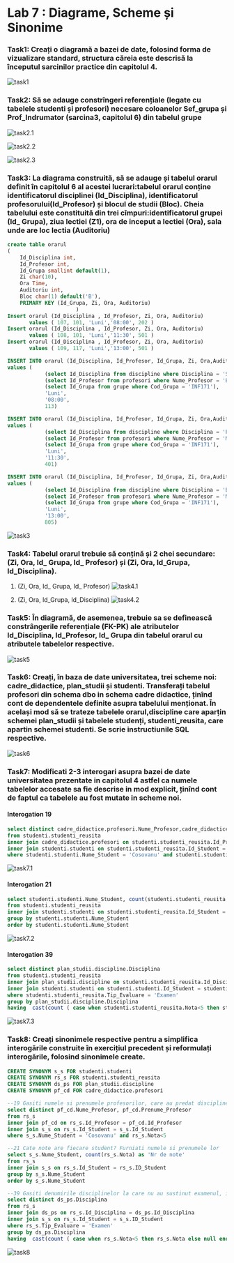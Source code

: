# Lab 7 : Diagrame, Scheme și Sinonime

### Task1: Creați o diagramă a bazei de date, folosind forma de vizualizare standard, structura căreia este descrisă la începutul sarcinilor practice din capitolul 4.

![task1](task1.png)

### Task2: Să se adauge constrîngeri referențiale (legate cu tabelele studenti și profesori) necesare coloanelor Sef_grupa și Prof_Indrumator (sarcina3, capitolul 6) din tabelul grupe

![task2.1](task2.1.png)

![task2.2](task2.2.png)

![task2.3](task2.3.png)

### Task3: La diagrama construită, să se adauge și tabelul orarul definit în capitolul 6 al acestei lucrari:tabelul orarul conține identificatorul disciplinei (ld_Disciplina), identificatorul profesorului(Id_Profesor) și blocul de studii (Bloc). Cheia tabelului este constituită din trei cîmpuri:identificatorul grupei (Id_ Grupa), ziua lectiei (Z1), ora de inceput a lectiei (Ora), sala unde are loc lectia (Auditoriu)

```SQL
create table orarul 
( 
	Id_Disciplina int,
	Id_Profesor int,
	Id_Grupa smallint default(1),
	Zi char(10),
	Ora Time,
    Auditoriu int,
	Bloc char(1) default('B'),
	PRIMARY KEY (Id_Grupa, Zi, Ora, Auditoriu)
					  )
Insert orarul (Id_Disciplina , Id_Profesor, Zi, Ora, Auditoriu)
       values ( 107, 101, 'Luni','08:00', 202 )
Insert orarul (Id_Disciplina , Id_Profesor, Zi, Ora, Auditoriu)
       values ( 108, 101, 'Luni','11:30', 501 )
Insert orarul (Id_Disciplina , Id_Profesor, Zi, Ora, Auditoriu)
       values ( 109, 117, 'Luni','13:00', 501 )

INSERT INTO orarul (Id_Disciplina, Id_Profesor, Id_Grupa, Zi, Ora,Auditoriu)
values (
	        (select Id_Disciplina from discipline where Disciplina = 'Structuri de date si algoritmi'),
	        (select Id_Profesor from profesori where Nume_Profesor = 'Bivol' and Prenume_Profesor = 'Ion'),
		    (select Id_Grupa from grupe where Cod_Grupa = 'INF171'), 
		    'Luni', 
		    '08:00',
		    113)

INSERT INTO orarul (Id_Disciplina, Id_Profesor, Id_Grupa, Zi, Ora,Auditoriu)
values (
	        (select Id_Disciplina from discipline where Disciplina = 'Programe aplicative'),
		    (select Id_Profesor from profesori where Nume_Profesor = 'Mircea' and Prenume_Profesor = 'Sorin'),
		    (select Id_Grupa from grupe where Cod_Grupa = 'INF171'), 
		    'Luni', 
		    '11:30',
		    401)

INSERT INTO orarul (Id_Disciplina, Id_Profesor, Id_Grupa, Zi, Ora,Auditoriu)
values (
	        (select Id_Disciplina from discipline where Disciplina = 'Baze de date'),
		    (select Id_Profesor from profesori where Nume_Profesor = 'Micu' and Prenume_Profesor = 'Elena'),
		    (select Id_Grupa from grupe where Cod_Grupa = 'INF171'), 
		    'Luni', 
		    '13:00',
		    805)
```

![task3](task3.png)

### Task4: Tabelul orarul trebuie să conțină și 2 chei secundare: (Zi, Ora, Id_ Grupa, Id_ Profesor) și (Zi, Ora, ld_Grupa, ld_Disciplina).

1. (Zi, Ora, Id_ Grupa, Id_ Profesor)
![task4.1](task4.1.png)

2. (Zi, Ora, ld_Grupa, ld_Disciplina)
![task4.2](task4.2.png)

### Task5: În diagramă, de asemenea, trebuie sa se definească constrângerile referențiale (FK-PK) ale atributelor ld_Disciplina, ld_Profesor, Id_ Grupa din tabelul orarul cu atributele tabelelor respective.

![task5](task5.png)

### Task6: Creați, în baza de date universitatea, trei scheme noi: cadre_didactice, plan_studii și studenti. Transferați tabelul profesori din schema dbo in schema cadre didactice, ținînd cont de dependentele definite asupra tabelului menționat. În același mod să se trateze tabelele orarul,discipline care aparțin schemei plan_studii și tabelele studenți, studenti_reusita, care apartin schemei studenti. Se scrie instructiunile SQL respective.

![task6](task6.png)

### Task7: Modificati 2-3 interogari asupra bazei de date universitatea prezentate in capitolul 4 astfel ca numele tabelelor accesate sa fie descrise in mod explicit, ținînd cont de faptul ca tabelele au fost mutate in scheme noi.

#### Interogation 19
```SQL
select distinct cadre_didactice.profesori.Nume_Profesor,cadre_didactice.profesori.Prenume_Profesor
from studenti.studenti_reusita
inner join cadre_didactice.profesori on studenti.studenti_reusita.Id_Profesor = cadre_didactice.profesori.Id_Profesor
inner join studenti.studenti on studenti.studenti_reusita.Id_Student = studenti.studenti.Id_Student
where studenti.studenti.Nume_Student = 'Cosovanu' and studenti.studenti_reusita.Nota<5
```
![task7.1](task7.1.png)

#### Interogation 21
```SQL
select studenti.studenti.Nume_Student, count(studenti.studenti_reusita.Nota) as 'Nr de note'
from studenti.studenti_reusita 
inner join studenti.studenti on studenti.studenti_reusita.Id_Student = studenti.studenti.ID_Student
group by studenti.studenti.Nume_Student
order by studenti.studenti.Nume_Student
```
![task7.2](task7.2.png)

#### Interogation 39
```SQL
select distinct plan_studii.discipline.Disciplina
from studenti.studenti_reusita 
inner join plan_studii.discipline on studenti.studenti_reusita.Id_Disciplina = plan_studii.discipline.Id_Disciplina
inner join studenti.studenti on studenti.studenti.Id_Student = studenti.studenti_reusita.ID_Student
where studenti.studenti_reusita.Tip_Evaluare = 'Examen'
group by plan_studii.discipline.Disciplina 
having  cast(count ( case when studenti.studenti_reusita.Nota<5 then studenti.studenti_reusita.Nota else null end) as float) / count(studenti.studenti.Nume_Student) < 0.05
```
![task7.3](task7.3.png)

### Task8: Creați sinonimele respective pentru a simplifica interogările construite în exercițiul precedent și reformulați interogările, folosind sinonimele create.

```SQL
CREATE SYNONYM s_s FOR studenti.studenti
CREATE SYNONYM rs_s FOR studenti.studenti_reusita
CREATE SYNONYM ds_ps FOR plan_studii.discipline
CREATE SYNONYM pf_cd FOR cadre_didactice.profesori

--19 Gasiti numele si prenumele profesorilor, care au predat discipline, in care studentul "Cosovanu" a fost respins (nota<5) la cel putin o proba
select distinct pf_cd.Nume_Profesor, pf_cd.Prenume_Profesor
from rs_s
inner join pf_cd on rs_s.Id_Profesor = pf_cd.Id_Profesor
inner join s_s on rs_s.Id_Student = s_s.Id_Student
where s_s.Nume_Student = 'Cosovanu' and rs_s.Nota<5

--21 Cate note are fiecare student? Furniati numele si prenumele lor
select s_s.Nume_Student, count(rs_s.Nota) as 'Nr de note'
from rs_s
inner join s_s on rs_s.Id_Student = rs_s.ID_Student
group by s_s.Nume_Student
order by s_s.Nume_Student

--39 Gasiti denumirile disciplinelor la care nu au sustinut examenul, in medie, peste 5% de studenti.
select distinct ds_ps.Disciplina
from rs_s
inner join ds_ps on rs_s.Id_Disciplina = ds_ps.Id_Disciplina
inner join s_s on rs_s.Id_Student = s_s.ID_Student
where rs_s.Tip_Evaluare = 'Examen'
group by ds_ps.Disciplina 
having  cast(count ( case when rs_s.Nota<5 then rs_s.Nota else null end) as float) / count(s_s.Nume_Student) < 0.05
```
![task8](task8.png)

